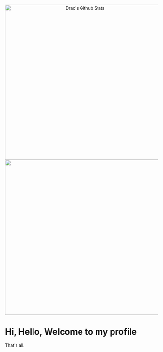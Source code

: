 <p align="center"><img width="512" align="center" src="https://github-readme-stats.vercel.app/api?username=DraconicDragon&include_all_commits=true&count_private=true&show_icons=true&line_height=22&bg_color=1e1e2e&text_color=cdd6f4&icon_color=cba6f7&title_color=94e2d50" alt="Drac's Github Stats">
<img width="512" align="center" src="https://github-readme-stats.vercel.app/api/top-langs/?username=DraconicDragon&layout=compact&bg_color=1e1e2e&text_color=cdd6f4&icon_color=cba6f7&title_color=94e2d5"/></p>
<h1>Hi, Hello, Welcome to my profile</h1>

That's all.
